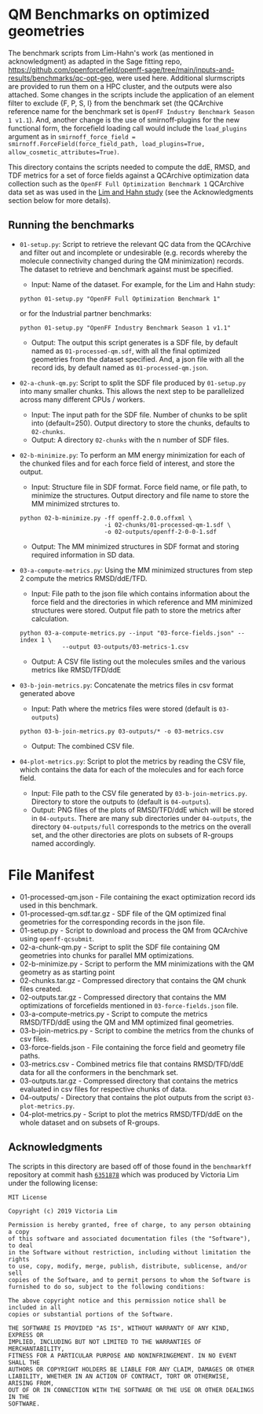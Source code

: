 # QM Benchmarks on optimized geometries

The benchmark scripts from Lim-Hahn's work (as mentioned in acknowledgment) as adapted in the Sage fitting repo, https://github.com/openforcefield/openff-sage/tree/main/inputs-and-results/benchmarks/qc-opt-geo, were used here. Additional slurmscripts are provided to run them on a HPC cluster, and the outputs were also attached. Some changes in the scripts include the application of an element filter to exclude {F, P, S, I} from the benchmark set (the QCArchive reference name for the benchmark set is `OpenFF Industry Benchmark Season 1 v1.1`). And, another change is the use of smirnoff-plugins for the new functional form, the forcefield loading call would include the `load_plugins` argument as in `smirnoff_force_field = smirnoff.ForceField(force_field_path, load_plugins=True, allow_cosmetic_attributes=True)`.


This directory contains the scripts needed to compute the ddE, RMSD, and TDF metrics for a set
of force fields against a QCArchive optimization data collection such as the `OpenFF Full Optimization Benchmark 1` 
QCArchive data set as was used in the [Lim and Hahn study](https://doi.org/10.26434/chemrxiv.12551867.v2) (see the 
Acknowledgments section below for more details).

## Running the benchmarks

* `01-setup.py`: Script to retrieve the relevant QC data from the QCArchive and filter out and incomplete or undesirable (e.g. records whereby the molecule connectivity changed during the QM minimization) records. The dataset to retrieve and benchmark against must be specified.
  - Input: Name of the dataset. For example, for the Lim and Hahn study:

   ```shell
   python 01-setup.py "OpenFF Full Optimization Benchmark 1"
   ```

   or for the Industrial partner benchmarks:

   ```shell
   python 01-setup.py "OpenFF Industry Benchmark Season 1 v1.1"
   ```
   - Output: The output this script generates is a SDF file, by default named as `01-processed-qm.sdf`, with all the final optimized geometries from the dataset specified. And, a json file with all the record ids, by default named as `01-processed-qm.json`.

* `02-a-chunk-qm.py`: Script to split the SDF file produced by `01-setup.py` into many smaller chunks. This allows the next step to be parallelized across many different CPUs / workers.
  - Input: The input path for the SDF file. Number of chunks to be split into (default=250). Output directory to store the chunks, defaults to `02-chunks`.
  - Output: A directory `02-chunks` with the n number of SDF files.

* `02-b-minimize.py`: To perform an MM energy minimization for each of the chunked files and for each force field of interest, and store the output.
  - Input: Structure file in SDF format. Force field name, or file path, to minimize the structures. Output directory and file name to store the MM minimized strctures to.
   ```shell
   python 02-b-minimize.py -ff openff-2.0.0.offxml \ 
                           -i 02-chunks/01-processed-qm-1.sdf \
                           -o 02-outputs/openff-2-0-0-1.sdf
   ```
  - Output: The MM minimized structures in SDF format and storing required information in SD data.

* `03-a-compute-metrics.py`: Using the MM minimized structures from step 2 compute the metrics RMSD/ddE/TFD.
  - Input: File path to the json file which contains information about the force field and the directories in which reference and MM minimized structures were stored. Output file path to store the metrics after calculation.
   ```shell
   python 03-a-compute-metrics.py --input "03-force-fields.json" --index 1 \
               --output 03-outputs/03-metrics-1.csv
   ```
  - Output: A CSV file listing out the molecules smiles and the various metrics like RMSD/TFD/ddE

* `03-b-join-metrics.py`: Concatenate the metrics files in csv format generated above 
  - Input: Path where the metrics files were stored (default is `03-outputs`)
   ```shell
   python 03-b-join-metrics.py 03-outputs/* -o 03-metrics.csv
   ```
  - Output: The combined CSV file.

* `04-plot-metrics.py`: Script to plot the metrics by reading the CSV file, which contains the data for each of the molecules and for each force field. 
  - Input: File path to the CSV file generated by `03-b-join-metrics.py`. Directory to store the outputs to (default is `04-outputs`).
  - Output: PNG files of the plots of RMSD/TFD/ddE which will be stored in `04-outputs`. There are many sub directories under `04-outputs`, the directory `04-outputs/full` corresponds to the metrics on the overall set, and the other directories are plots on subsets of R-groups named accordingly.

# File Manifest

- 01-processed-qm.json - File containing the exact optimization record ids used in this benchmark.
- 01-processed-qm.sdf.tar.gz - SDF file of the QM optimized final geometries for the corresponding records in the json file.
- 01-setup.py - Script to download and process the QM from QCArchive using `openff-qcsubmit`.
- 02-a-chunk-qm.py - Script to split the SDF file containing QM geometries into chunks for parallel MM optimizations.
- 02-b-minimize.py - Script to perform the MM minimizations with the QM geometry as as starting point
- 02-chunks.tar.gz - Compressed directory that contains the QM chunk files created.
- 02-outputs.tar.gz - Compressed directory that contains the MM optimizations of forcefields mentioned in `03-force-fields.json` file.
- 03-a-compute-metrics.py - Script to compute the metrics RMSD/TFD/ddE using the QM and MM optimized final geometries.
- 03-b-join-metrics.py - Script to combine the metrics from the chunks of csv files.
- 03-force-fields.json - File containing the force field and geometry file paths.
- 03-metrics.csv - Combined metrics file that contains RMSD/TFD/ddE data for all the conformers in the benchmark set.
- 03-outputs.tar.gz - Compressed directory that contains the metrics evaluated in csv files for respective chunks of data.
- 04-outputs/ - Directory that contains the plot outputs from the script `03-plot-metrics.py`.
- 04-plot-metrics.py - Script to plot the metrics RMSD/TFD/ddE on the whole dataset and on subsets of R-groups.


## Acknowledgments

The scripts in this directory are based off of those found in the `benchmarkff` repository
at commit hash [`6351878`](https://github.com/MobleyLab/benchmarkff/tree/6351878) which was produced 
by Victoria Lim under the following license:

    MIT License
    
    Copyright (c) 2019 Victoria Lim
    
    Permission is hereby granted, free of charge, to any person obtaining a copy
    of this software and associated documentation files (the "Software"), to deal
    in the Software without restriction, including without limitation the rights
    to use, copy, modify, merge, publish, distribute, sublicense, and/or sell
    copies of the Software, and to permit persons to whom the Software is
    furnished to do so, subject to the following conditions:
    
    The above copyright notice and this permission notice shall be included in all
    copies or substantial portions of the Software.
    
    THE SOFTWARE IS PROVIDED "AS IS", WITHOUT WARRANTY OF ANY KIND, EXPRESS OR
    IMPLIED, INCLUDING BUT NOT LIMITED TO THE WARRANTIES OF MERCHANTABILITY,
    FITNESS FOR A PARTICULAR PURPOSE AND NONINFRINGEMENT. IN NO EVENT SHALL THE
    AUTHORS OR COPYRIGHT HOLDERS BE LIABLE FOR ANY CLAIM, DAMAGES OR OTHER
    LIABILITY, WHETHER IN AN ACTION OF CONTRACT, TORT OR OTHERWISE, ARISING FROM,
    OUT OF OR IN CONNECTION WITH THE SOFTWARE OR THE USE OR OTHER DEALINGS IN THE
    SOFTWARE.


